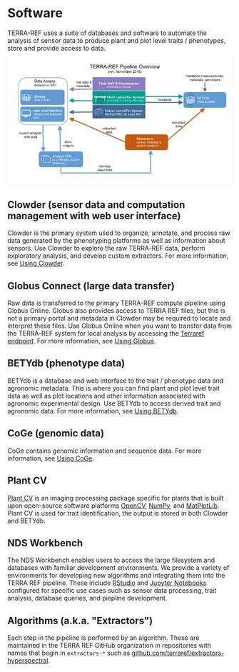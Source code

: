 # Software

TERRA-REF uses a suite of databases and software to automate the analysis of sensor data to produce plant and plot level traits / phenotypes, store and provide access to data. 

![](.gitbook/assets/terraref-pipeline-simple-v4.jpg)

## Clowder \(sensor data and computation management with web user interface\)

Clowder is the primary system used to organize, annotate, and process raw data generated by the phenotyping platforms as well as information about sensors. Use Clowder to explore the raw TERRA-REF data, perform exploratory analysis, and develop custom extractors. For more information, see [Using Clowder](user-manual/how-to-access-data/using-clowder-sensor-and-genoomics-data.md).

## Globus Connect \(large data transfer\)

Raw data is transferred to the primary TERRA-REF compute pipeline using Globus Online. Globus also provides access to TERRA REF files, but this is not a primary portal and metadata in Clowder may be required to locate and interpret these files. Use Globus Online when you want to transfer data from the TERRA-REF system for local analysis by accessing the [Terraref endpoint](https://www.globus.org/app/endpoints/403204c4-6004-11e6-8316-22000b97daec/overview). For more information, see [Using Globus](user-manual/how-to-access-data/using-globus-sensor-and-genomics-data.md).

## **BETYdb \(phenotype data\)**

BETYdb is a database and web interface to the trait / phenotype data and agronomic metadata. This is where you can find plant and plot level trait data as well as plot locations and other information associated with agronomic experimental design. Use BETYdb to access derived trait and agronomic data. For more information, see [Using BETYdb](user-manual/how-to-access-data/using-betydb-trait-data-experimental-metadata/).

## **CoGe** \(genomic data\)

CoGe contains genomic information and sequence data. For more information, see [Using CoGe](user-manual/how-to-access-data/using-coge-genomics.md).


## Plant CV

[Plant CV](http://plantcv.danforthcenter.org/) is an imaging processing package specific for plants that is built upon open-source software platforms [OpenCV](http://opencv.org/), [NumPy](http://www.numpy.org/), and [MatPlotLib](http://matplotlib.org/). Plant CV is used for trait identification, the output is stored in both Clowder and BETYdb.

## NDS Workbench 
The NDS Workbench enables users to access the large filesystem and databases with familiar development environments. We provide a variety of environments for developing new algorithms and integrating them into the TERRA REF pipeline. These include [RStudio](https://www.rstudio.com/) and [Jupyter Notebooks](http://jupyter.org/) configured for specific use cases such as sensor data processing, trait analysis, database queries, and piepline development.


## Algorithms (a.k.a. "Extractors")

Each step in the pipeline is performed by an algorithm. These are maintained in the TERRA REF GitHub organization in repositories with names that begin in `extractors-*` such as [github.com/terraref/extractors-hyperspectral](https://github.com/terraref/extractors-hyperspectral).





